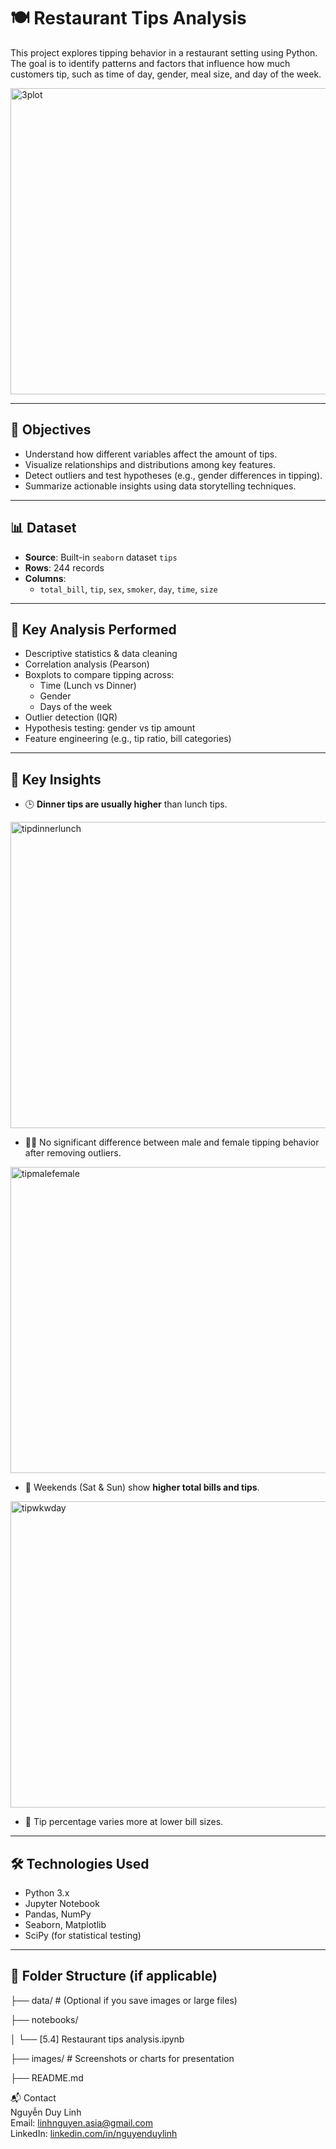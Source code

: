 # 🍽️ Restaurant Tips Analysis

This project explores tipping behavior in a restaurant setting using Python. The goal is to identify patterns and factors that influence how much customers tip, such as time of day, gender, meal size, and day of the week.

<img width="1790" height="490" alt="3plot" src="https://github.com/user-attachments/assets/f2cfafcf-d79a-4e85-a8b5-95b242dc2ab6" />

---

## 🎯 Objectives

- Understand how different variables affect the amount of tips.
- Visualize relationships and distributions among key features.
- Detect outliers and test hypotheses (e.g., gender differences in tipping).
- Summarize actionable insights using data storytelling techniques.

---

## 📊 Dataset

- **Source**: Built-in `seaborn` dataset `tips`
- **Rows**: 244 records
- **Columns**:
  - `total_bill`, `tip`, `sex`, `smoker`, `day`, `time`, `size`

---

## 🧪 Key Analysis Performed

- Descriptive statistics & data cleaning
- Correlation analysis (Pearson)
- Boxplots to compare tipping across:
  - Time (Lunch vs Dinner)
  - Gender
  - Days of the week
- Outlier detection (IQR)
- Hypothesis testing: gender vs tip amount
- Feature engineering (e.g., tip ratio, bill categories)

---

## 📍 Key Insights

- 🕒 **Dinner tips are usually higher** than lunch tips.

<img width="1389" height="490" alt="tipdinnerlunch" src="https://github.com/user-attachments/assets/a03ca95a-3acf-4ddd-90a8-1fdff5c2d3f8" />

  
- 👩‍🦰 No significant difference between male and female tipping behavior after removing outliers.

<img width="790" height="490" alt="tipmalefemale" src="https://github.com/user-attachments/assets/46c49055-dcc3-42a3-a681-687c082e104d" />

- 📅 Weekends (Sat & Sun) show **higher total bills and tips**.

<img width="790" height="490" alt="tipwkwday" src="https://github.com/user-attachments/assets/a4844055-da35-4cb5-8517-596758401d73" />


- 💸 Tip percentage varies more at lower bill sizes.

---

## 🛠️ Technologies Used

- Python 3.x
- Jupyter Notebook
- Pandas, NumPy
- Seaborn, Matplotlib
- SciPy (for statistical testing)

---

## 📁 Folder Structure (if applicable)

├── data/ # (Optional if you save images or large files)

├── notebooks/

│ └── [5.4] Restaurant tips analysis.ipynb

├── images/ # Screenshots or charts for presentation

├── README.md

📬 Contact<br>
Nguyễn Duy Linh<br>
Email: linhnguyen.asia@gmail.com<br>
LinkedIn: [linkedin.com/in/nguyenduylinh](https://www.linkedin.com/in/nguy%E1%BB%85n-duy-linh/)
